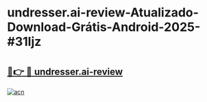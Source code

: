 # undresser.ai-review-Atualizado-Download-Grátis-Android-2025-#31ljz

# <h2><a href="https://ainizakaria.my?title=undresser.ai-review&ref=24M">🔗👉 🔴 undresser.ai-review</a></h2>

[![acn](https://github.com/user-attachments/assets/0f9c940e-d8b0-45ae-aac7-cd30a18b3e1c)](https://ainizakaria.my?title=undresser.ai-review&ref=24M)

